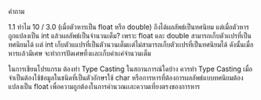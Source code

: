 คำถาม

1.1 ทำไม 10 / 3.0 (เมื่อตัวหารเป็น float หรือ double) ถึงได้ผลลัพธ์เป็นทศนิยม แต่เมื่อตัวหารถูกแปลงเป็น int แล้วผลลัพธ์เป็นจำนวนเต็ม?
เพราะ float และ double สามารถเก็บตัวเเปรที่เป็น ทศนิยมได้ เเต่ int เก็บตัวแแปรที่เป็นตัวนวนเต็มเเต่ไม่สามารถเก็บตัวเเปรที่เป็นทศนิยมได้ ดังนั้นเมื่อหารเเล้วมีเศษ จะทำการปัดเศษทิ้งเเละเก็บค่าเเค่จำนวนเต็ม

ในการเขียนโปรแกรม ต้องทำ Type Casting ในสถานการณ์ใดบ้าง
ควรทำ Type Casting เมื่อจำเป็นต้องใช้ข้อมูลในชนิดที่เป็นตัวอักษรใช้ char หรือการหารที่ต้องการผลลัพธ์แบบทศนิยมต้องแปลงเป็น float เพื่อความถูกต้องในการคำนวณเเละความเที่ยงตรงของการหาร
